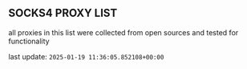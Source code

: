 ## SOCKS4 PROXY LIST

all proxies in this list were collected from open sources and tested for functionality

last update: `2025-01-19 11:36:05.852108+00:00`
